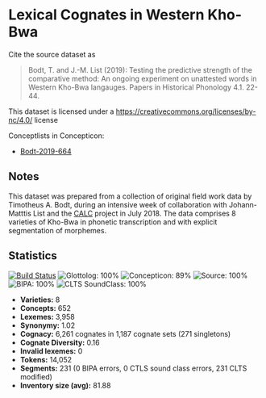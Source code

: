 # Lexical Cognates in Western Kho-Bwa

Cite the source dataset as

> Bodt, T. and J.-M. List (2019): Testing the predictive strength of the comparative method: An ongoing experiment on unattested words in Western Kho-Bwa langauges. Papers in Historical Phonology 4.1. 22-44.

This dataset is licensed under a https://creativecommons.org/licenses/by-nc/4.0/ license

Conceptlists in Concepticon:
- [Bodt-2019-664](http://concepticon.clld.org/contributions/Bodt-2019-664)

## Notes

This dataset was prepared from a collection of original field work data by Timotheus A. Bodt, during an intensive week of collaboration with Johann-Matttis List and the [CALC](http://calc.digling.org) project in July 2018. The data comprises 8 varieties of Kho-Bwa in phonetic transcription and with explicit segmentation of morphemes.



## Statistics


[![Build Status](https://travis-ci.org/lexibank/bodtkhobwa.svg?branch=master)](https://travis-ci.org/lexibank/bodtkhobwa)
![Glottolog: 100%](https://img.shields.io/badge/Glottolog-100%25-brightgreen.svg "Glottolog: 100%")
![Concepticon: 89%](https://img.shields.io/badge/Concepticon-89%25-yellowgreen.svg "Concepticon: 89%")
![Source: 100%](https://img.shields.io/badge/Source-100%25-brightgreen.svg "Source: 100%")
![BIPA: 100%](https://img.shields.io/badge/BIPA-100%25-brightgreen.svg "BIPA: 100%")
![CLTS SoundClass: 100%](https://img.shields.io/badge/CLTS%20SoundClass-100%25-brightgreen.svg "CLTS SoundClass: 100%")

- **Varieties:** 8
- **Concepts:** 652
- **Lexemes:** 3,958
- **Synonymy:** 1.02
- **Cognacy:** 6,261 cognates in 1,187 cognate sets (271 singletons)
- **Cognate Diversity:** 0.16
- **Invalid lexemes:** 0
- **Tokens:** 14,052
- **Segments:** 231 (0 BIPA errors, 0 CTLS sound class errors, 231 CLTS modified)
- **Inventory size (avg):** 81.88